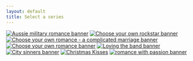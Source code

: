 ```yaml
---
layout: default
title: Select a series
---
```

[![Aussie military romance banner]({{site.baseurl}}/images/carousel/web-banner-military-series.png)]({{site.baseurl}}/series/aussie-military-romance)
[![Choose your own rockstar banner]({{site.baseurl}}/images/carousel/web-banner-cyorr.png)]({{site.baseurl}}/series/choose-your-own-rockstar)
[![Choose your own romance - a complicated marriage banner]({{site.baseurl}}/images/carousel/web-banner-cyow.png)]({{site.baseurl}}/series/choose-your-own-wive)
[![Choose your own romance banner]({{site.baseurl}}/images/carousel/web-banner-cyo.png)]({{site.baseurl}}/series/choose-your-own)
[![Loving the band banner]({{site.baseurl}}/images/carousel/web-banner-loving-the-band.png)]({{site.baseurl}}/series/loving-the-band)
[![City sinners banner]({{site.baseurl}}/images/carousel/web-banner-city-sinners.png)]({{site.baseurl}}/series/city-sinners)
[![Christmas Kisses]({{site.baseurl}}/images/carousel/web-banner-christmas-kisses.png)]({{site.baseurl}}/series/christmas-kisses)
[![romance with passion banner]({{site.baseurl}}/images/carousel/web-banner-romance.png)]({{site.baseurl}}/series/romance-with-passion)
